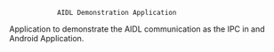 				AIDL Demonstration Application

Application to demonstrate the AIDL communication as  the IPC in and Android Application.

